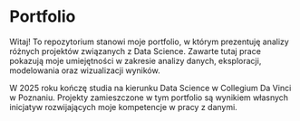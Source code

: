 # Portfolio
Witaj!
To repozytorium stanowi moje portfolio, w którym prezentuję analizy różnych projektów związanych z Data Science. Zawarte tutaj prace pokazują moje umiejętności w zakresie analizy danych, eksploracji, modelowania oraz wizualizacji wyników.

W 2025 roku kończę studia na kierunku Data Science w Collegium Da Vinci w Poznaniu. Projekty zamieszczone w tym portfolio są wynikiem własnych inicjatyw rozwijających moje kompetencje w pracy z danymi.

